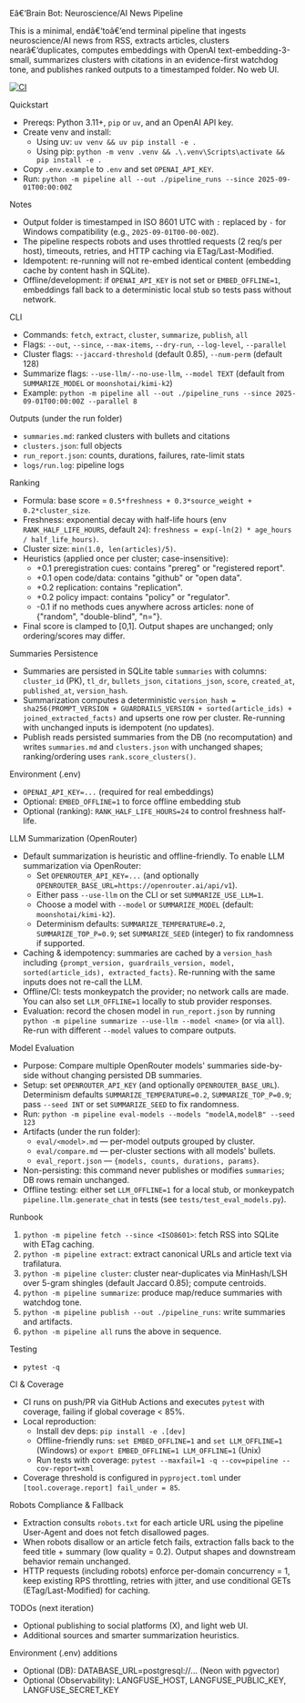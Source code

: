 ﻿Eâ€‘Brain Bot: Neuroscience/AI News Pipeline

This is a minimal, endâ€‘toâ€‘end terminal pipeline that ingests neuroscience/AI news from RSS, extracts articles, clusters nearâ€‘duplicates, computes embeddings with OpenAI text-embedding-3-small, summarizes clusters with citations in an evidence-first watchdog tone, and publishes ranked outputs to a timestamped folder. No web UI.

[![CI](https://github.com/EbrahimAbdelwahed/e-brain-bot/actions/workflows/ci.yml/badge.svg)](https://github.com/EbrahimAbdelwahed/e-brain-bot/actions/workflows/ci.yml)

Quickstart

- Prereqs: Python 3.11+, `pip` or `uv`, and an OpenAI API key.
- Create venv and install:
  - Using uv: `uv venv && uv pip install -e .`
  - Using pip: `python -m venv .venv && .\.venv\Scripts\activate && pip install -e .`
- Copy `.env.example` to `.env` and set `OPENAI_API_KEY`.
- Run: `python -m pipeline all --out ./pipeline_runs --since 2025-09-01T00:00:00Z`

Notes

- Output folder is timestamped in ISO 8601 UTC with `:` replaced by `-` for Windows compatibility (e.g., `2025-09-01T00-00-00Z`).
- The pipeline respects robots and uses throttled requests (2 req/s per host), timeouts, retries, and HTTP caching via ETag/Last-Modified.
- Idempotent: re-running will not re-embed identical content (embedding cache by content hash in SQLite).
- Offline/development: if `OPENAI_API_KEY` is not set or `EMBED_OFFLINE=1`, embeddings fall back to a deterministic local stub so tests pass without network.

CLI

- Commands: `fetch`, `extract`, `cluster`, `summarize`, `publish`, `all`
- Flags: `--out`, `--since`, `--max-items`, `--dry-run`, `--log-level`, `--parallel`
- Cluster flags: `--jaccard-threshold` (default 0.85), `--num-perm` (default 128)
- Summarize flags: `--use-llm/--no-use-llm`, `--model TEXT` (default from `SUMMARIZE_MODEL` or `moonshotai/kimi-k2`)
- Example: `python -m pipeline all --out ./pipeline_runs --since 2025-09-01T00:00:00Z --parallel 8`

Outputs (under the run folder)

- `summaries.md`: ranked clusters with bullets and citations
- `clusters.json`: full objects
- `run_report.json`: counts, durations, failures, rate-limit stats
- `logs/run.log`: pipeline logs

Ranking

- Formula: base score = `0.5*freshness + 0.3*source_weight + 0.2*cluster_size`.
- Freshness: exponential decay with half-life hours (env `RANK_HALF_LIFE_HOURS`, default `24`): `freshness = exp(-ln(2) * age_hours / half_life_hours)`.
- Cluster size: `min(1.0, len(articles)/5)`.
- Heuristics (applied once per cluster; case-insensitive):
  - +0.1 preregistration cues: contains "prereg" or "registered report".
  - +0.1 open code/data: contains "github" or "open data".
  - +0.2 replication: contains "replication".
  - +0.2 policy impact: contains "policy" or "regulator".
  - -0.1 if no methods cues anywhere across articles: none of {"random", "double-blind", "n="}.
- Final score is clamped to [0,1]. Output shapes are unchanged; only ordering/scores may differ.

Summaries Persistence

- Summaries are persisted in SQLite table `summaries` with columns: `cluster_id` (PK), `tl_dr`, `bullets_json`, `citations_json`, `score`, `created_at`, `published_at`, `version_hash`.
- Summarization computes a deterministic `version_hash = sha256(PROMPT_VERSION + GUARDRAILS_VERSION + sorted(article_ids) + joined_extracted_facts)` and upserts one row per cluster. Re-running with unchanged inputs is idempotent (no updates).
- Publish reads persisted summaries from the DB (no recomputation) and writes `summaries.md` and `clusters.json` with unchanged shapes; ranking/ordering uses `rank.score_clusters()`.

Environment (.env)

- `OPENAI_API_KEY=...` (required for real embeddings)
- Optional: `EMBED_OFFLINE=1` to force offline embedding stub
- Optional (ranking): `RANK_HALF_LIFE_HOURS=24` to control freshness half-life.

LLM Summarization (OpenRouter)

- Default summarization is heuristic and offline-friendly. To enable LLM summarization via OpenRouter:
  - Set `OPENROUTER_API_KEY=...` (and optionally `OPENROUTER_BASE_URL=https://openrouter.ai/api/v1`).
  - Either pass `--use-llm` on the CLI or set `SUMMARIZE_USE_LLM=1`.
  - Choose a model with `--model` or `SUMMARIZE_MODEL` (default: `moonshotai/kimi-k2`).
  - Determinism defaults: `SUMMARIZE_TEMPERATURE=0.2`, `SUMMARIZE_TOP_P=0.9`; set `SUMMARIZE_SEED` (integer) to fix randomness if supported.
- Caching & idempotency: summaries are cached by a `version_hash` including `{prompt_version, guardrails_version, model, sorted(article_ids), extracted_facts}`. Re-running with the same inputs does not re-call the LLM.
- Offline/CI: tests monkeypatch the provider; no network calls are made. You can also set `LLM_OFFLINE=1` locally to stub provider responses.
- Evaluation: record the chosen model in `run_report.json` by running `python -m pipeline summarize --use-llm --model <name>` (or via `all`). Re-run with different `--model` values to compare outputs.

Model Evaluation

- Purpose: Compare multiple OpenRouter models' summaries side-by-side without changing persisted DB summaries.
- Setup: set `OPENROUTER_API_KEY` (and optionally `OPENROUTER_BASE_URL`). Determinism defaults `SUMMARIZE_TEMPERATURE=0.2`, `SUMMARIZE_TOP_P=0.9`; pass `--seed INT` or set `SUMMARIZE_SEED` to fix randomness.
- Run: `python -m pipeline eval-models --models "modelA,modelB" --seed 123`
- Artifacts (under the run folder):
  - `eval/<model>.md` — per-model outputs grouped by cluster.
  - `eval/compare.md` — per-cluster sections with all models' bullets.
  - `eval_report.json` — `{models, counts, durations, params}`.
- Non-persisting: this command never publishes or modifies `summaries`; DB rows remain unchanged.
- Offline testing: either set `LLM_OFFLINE=1` for a local stub, or monkeypatch `pipeline.llm.generate_chat` in tests (see `tests/test_eval_models.py`).

Runbook

1) `python -m pipeline fetch --since <ISO8601>`: fetch RSS into SQLite with ETag caching.
2) `python -m pipeline extract`: extract canonical URLs and article text via trafilatura.
3) `python -m pipeline cluster`: cluster near-duplicates via MinHash/LSH over 5-gram shingles (default Jaccard 0.85); compute centroids.
4) `python -m pipeline summarize`: produce map/reduce summaries with watchdog tone.
5) `python -m pipeline publish --out ./pipeline_runs`: write summaries and artifacts.
6) `python -m pipeline all` runs the above in sequence.

Testing

- `pytest -q`

CI & Coverage

- CI runs on push/PR via GitHub Actions and executes `pytest` with coverage, failing if global coverage < 85%.
- Local reproduction:
  - Install dev deps: `pip install -e .[dev]`
  - Offline-friendly runs: `set EMBED_OFFLINE=1` and `set LLM_OFFLINE=1` (Windows) or `export EMBED_OFFLINE=1 LLM_OFFLINE=1` (Unix)
  - Run tests with coverage: `pytest --maxfail=1 -q --cov=pipeline --cov-report=xml`
- Coverage threshold is configured in `pyproject.toml` under `[tool.coverage.report] fail_under = 85`.

Robots Compliance & Fallback

- Extraction consults `robots.txt` for each article URL using the pipeline User-Agent and does not fetch disallowed pages.
- When robots disallow or an article fetch fails, extraction falls back to the feed title + summary (low quality = 0.2). Output shapes and downstream behavior remain unchanged.
- HTTP requests (including robots) enforce per-domain concurrency = 1, keep existing RPS throttling, retries with jitter, and use conditional GETs (ETag/Last-Modified) for caching.

TODOs (next iteration)

- Optional publishing to social platforms (X), and light web UI.
- Additional sources and smarter summarization heuristics.


Environment (.env) additions

- Optional (DB): DATABASE_URL=postgresql://... (Neon with pgvector)
- Optional (Observability): LANGFUSE_HOST, LANGFUSE_PUBLIC_KEY, LANGFUSE_SECRET_KEY

